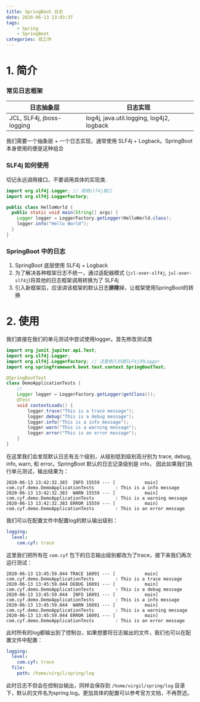 ```yaml
---
title: SpringBoot 日志
date: 2020-06-13 13:03:37
tags: 
    - Spring
    - SpringBoot
categories: 找工作
---
```


# 1. 简介

### 常见日志框架

| 日志抽象层                | 日志实现                                  |
| ------------------------- | ----------------------------------------- |
| JCL, SLF4j, jboss-logging | log4j, java.util.logging, log4j2, logback |

我们需要一个抽象层 + 一个日志实现，通常使用 SLF4j + Logback。SpringBoot本身使用的便是这种组合

<!--more-->

### SLF4j 如何使用

切记永远调用接口，不要调用具体的实现类.

```java
import org.slf4j.Logger; // 调用slf4j接口
import org.slf4j.LoggerFactory;

public class HelloWorld {
  public static void main(String[] args) {
    Logger logger = LoggerFactory.getLogger(HelloWorld.class);
    logger.info("Hello World");
  }
}
```

### SpringBoot 中的日志

1. SpringBoot 底层使用 SLF4j + Logback
2. 为了解决各种框架日志不统一，通过适配器模式 (`jcl-over-slf4j`, `jul-over-slf4j`)将其他的日志框架调用转换为了 SLF4j
3. 引入新框架后，应该讲该框架的默认日志**排除**掉，让框架使用SpringBoot的转换

# 2. 使用

我们直接在我们的单元测试中尝试使用logger。首先修改测试类

```java
import org.junit.jupiter.api.Test;
import org.slf4j.Logger;
import org.slf4j.LoggerFactory; // 注意倒入的是SLF4j的Logger
import org.springframework.boot.test.context.SpringBootTest;

@SpringBootTest
class DemoApplicationTests {
    // 
    Logger logger = LoggerFactory.getLogger(getClass());
    @Test
    void contextLoads() {
        logger.trace("This is a trace message");
        logger.debug("This is a debug message");
        logger.info("This is a info message");
        logger.warn("This is a warning message");
        logger.error("This is an error message");
    }
}
```

在这里我们会发现默认日志有五个级别，从级别低到级别高分别为 trace, debug, info, warn, 和 error。SpringBoot 默认的日志记录级别是 info， 因此如果我们执行单元测试，输出结果为：

```
2020-06-13 13:42:32.383  INFO 15559 --- [           main] com.cyf.demo.DemoApplicationTests        : This is a info message
2020-06-13 13:42:32.383  WARN 15559 --- [           main] com.cyf.demo.DemoApplicationTests        : This is a warning message
2020-06-13 13:42:32.383 ERROR 15559 --- [           main] com.cyf.demo.DemoApplicationTests        : This is an error message
```

我们可以在配置文件中配置log的默认输出级别：

```yaml
logging:
  level:
    com.cyf: trace
```
这里我们把所有在 `com.cyf` 包下的日志输出级别都改为了trace，接下来我们再次运行测试：

```log
2020-06-13 13:45:59.044 TRACE 16091 --- [           main] com.cyf.demo.DemoApplicationTests        : This is a trace message
2020-06-13 13:45:59.044 DEBUG 16091 --- [           main] com.cyf.demo.DemoApplicationTests        : This is a debug message
2020-06-13 13:45:59.044  INFO 16091 --- [           main] com.cyf.demo.DemoApplicationTests        : This is a info message
2020-06-13 13:45:59.044  WARN 16091 --- [           main] com.cyf.demo.DemoApplicationTests        : This is a warning message
2020-06-13 13:45:59.044 ERROR 16091 --- [           main] com.cyf.demo.DemoApplicationTests        : This is an error message
```

此时所有的log都输出到了控制台，如果想要将日志输出的文件，我们也可以在配置文件中配置：

```yaml
logging:
  level:
    com.cyf: trace
  file:
    path: /home/virgil/spring/log
```

此时日志不但会在控制台输出，同样会保存到 `/home/virgil/spring/log` 目录下，默认的文件名为spring.log。更加具体的配置可以参考官方文档，不再赘述。


